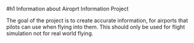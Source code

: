 #h1 Information about Airoprt Information Project

The goal of the project is to create accurate information, for airports that pilots can use when flying into them.
This should only be used for flight simulation not for real world flying. 
